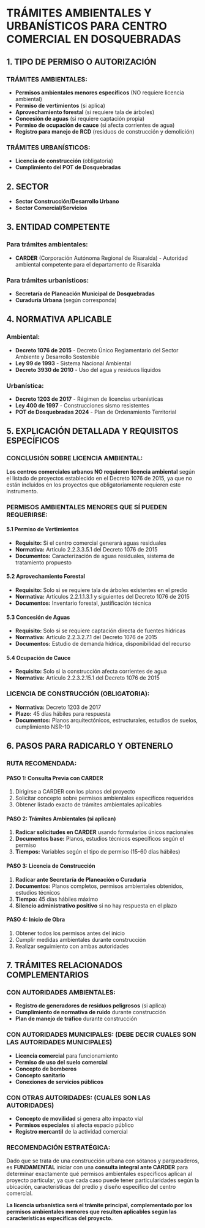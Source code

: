 # TRÁMITES AMBIENTALES Y URBANÍSTICOS PARA CENTRO COMERCIAL EN DOSQUEBRADAS

## 1. TIPO DE PERMISO O AUTORIZACIÓN

### **TRÁMITES AMBIENTALES:**

- **Permisos ambientales menores específicos** (NO requiere licencia ambiental)
- **Permiso de vertimientos** (si aplica)
- **Aprovechamiento forestal** (si requiere tala de árboles)
- **Concesión de aguas** (si requiere captación propia)
- **Permiso de ocupación de cauce** (si afecta corrientes de agua)
- **Registro para manejo de RCD** (residuos de construcción y demolición)

### **TRÁMITES URBANÍSTICOS:**

- **Licencia de construcción** (obligatoria)
- **Cumplimiento del POT de Dosquebradas**

## 2. SECTOR

- **Sector Construcción/Desarrollo Urbano**
- **Sector Comercial/Servicios**

## 3. ENTIDAD COMPETENTE

### **Para trámites ambientales:**

- **CARDER** (Corporación Autónoma Regional de Risaralda) - Autoridad ambiental competente para el departamento de Risaralda

### **Para trámites urbanísticos:**

- **Secretaría de Planeación Municipal de Dosquebradas**
- **Curaduría Urbana** (según corresponda)

## 4. NORMATIVA APLICABLE

### **Ambiental:**

- **Decreto 1076 de 2015** - Decreto Único Reglamentario del Sector Ambiente y Desarrollo Sostenible
- **Ley 99 de 1993** - Sistema Nacional Ambiental
- **Decreto 3930 de 2010** - Uso del agua y residuos líquidos

### **Urbanística:**

- **Decreto 1203 de 2017** - Régimen de licencias urbanísticas
- **Ley 400 de 1997** - Construcciones sismo resistentes
- **POT de Dosquebradas 2024** - Plan de Ordenamiento Territorial

## 5. EXPLICACIÓN DETALLADA Y REQUISITOS ESPECÍFICOS

### **CONCLUSIÓN SOBRE LICENCIA AMBIENTAL:**

**Los centros comerciales urbanos NO requieren licencia ambiental** según el listado de proyectos establecido en el Decreto 1076 de 2015, ya que no están incluidos en los proyectos que obligatoriamente requieren este instrumento.

### **PERMISOS AMBIENTALES MENORES QUE SÍ PUEDEN REQUERIRSE:**

#### **5.1 Permiso de Vertimientos**

- **Requisito:** Si el centro comercial generará aguas residuales
- **Normativa:** Artículo 2.2.3.3.5.1 del Decreto 1076 de 2015
- **Documentos:** Caracterización de aguas residuales, sistema de tratamiento propuesto

#### **5.2 Aprovechamiento Forestal**

- **Requisito:** Solo si se requiere tala de árboles existentes en el predio
- **Normativa:** Artículos 2.2.1.1.3.1 y siguientes del Decreto 1076 de 2015
- **Documentos:** Inventario forestal, justificación técnica

#### **5.3 Concesión de Aguas**

- **Requisito:** Solo si se requiere captación directa de fuentes hídricas
- **Normativa:** Artículo 2.2.3.2.7.1 del Decreto 1076 de 2015
- **Documentos:** Estudio de demanda hídrica, disponibilidad del recurso

#### **5.4 Ocupación de Cauce**

- **Requisito:** Solo si la construcción afecta corrientes de agua
- **Normativa:** Artículo 2.2.3.2.15.1 del Decreto 1076 de 2015

### **LICENCIA DE CONSTRUCCIÓN (OBLIGATORIA):**

- **Normativa:** Decreto 1203 de 2017
- **Plazo:** 45 días hábiles para respuesta
- **Documentos:** Planos arquitectónicos, estructurales, estudios de suelos, cumplimiento NSR-10

## 6. PASOS PARA RADICARLO Y OBTENERLO

### **RUTA RECOMENDADA:**

#### **PASO 1: Consulta Previa con CARDER**

1. Dirigirse a CARDER con los planos del proyecto
2. Solicitar concepto sobre permisos ambientales específicos requeridos
3. Obtener listado exacto de trámites ambientales aplicables

#### **PASO 2: Trámites Ambientales (si aplican)**

1. **Radicar solicitudes en CARDER** usando formularios únicos nacionales
2. **Documentos base:** Planos, estudios técnicos específicos según el permiso
3. **Tiempos:** Variables según el tipo de permiso (15-60 días hábiles)

#### **PASO 3: Licencia de Construcción**

1. **Radicar ante Secretaría de Planeación o Curaduría**
2. **Documentos:** Planos completos, permisos ambientales obtenidos, estudios técnicos
3. **Tiempo:** 45 días hábiles máximo
4. **Silencio administrativo positivo** si no hay respuesta en el plazo

#### **PASO 4: Inicio de Obra**

1. Obtener todos los permisos antes del inicio
2. Cumplir medidas ambientales durante construcción
3. Realizar seguimiento con ambas autoridades

## 7. TRÁMITES RELACIONADOS COMPLEMENTARIOS

### **CON AUTORIDADES AMBIENTALES:**

- **Registro de generadores de residuos peligrosos** (si aplica)
- **Cumplimiento de normativa de ruido** durante construcción
- **Plan de manejo de tráfico** durante construcción

### **CON AUTORIDADES MUNICIPALES:** (DEBE DECIR CUALES SON LAS AUTORIDADES MUNICIPALES)

- **Licencia comercial** para funcionamiento
- **Permiso de uso del suelo comercial**
- **Concepto de bomberos**
- **Concepto sanitario**
- **Conexiones de servicios públicos**

### **CON OTRAS AUTORIDADES:** (CUALES SON LAS AUTORIDADES)

- **Concepto de movilidad** si genera alto impacto vial
- **Permisos especiales** si afecta espacio público
- **Registro mercantil** de la actividad comercial

### **RECOMENDACIÓN ESTRATÉGICA:** 

Dado que se trata de una construcción urbana con sótanos y parqueaderos, es **FUNDAMENTAL** iniciar con una **consulta integral ante CARDER** para determinar exactamente qué permisos ambientales específicos aplican al proyecto particular, ya que cada caso puede tener particularidades según la ubicación, características del predio y diseño específico del centro comercial.

**La licencia urbanística será el trámite principal, complementado por los permisos ambientales menores que resulten aplicables según las características específicas del proyecto.**
